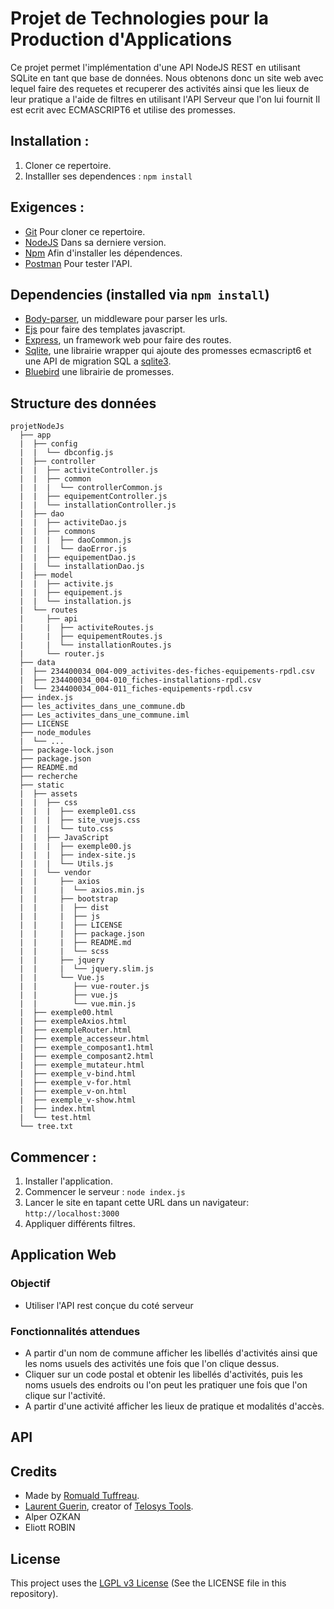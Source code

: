 # Projet de Technologies pour la Production d'Applications

Ce projet permet l'implémentation d'une API NodeJS REST en utilisant SQLite en tant que base de données.
Nous obtenons donc un site web avec lequel faire des requetes et recuperer des activités ainsi que les lieux de leur pratique a l'aide de filtres en utilisant l'API Serveur que l'on lui fournit
Il est ecrit avec ECMASCRIPT6 et utilise des promesses.

## Installation :

1. Cloner ce repertoire.
2. Installler ses dependences : `npm install`

## Exigences :

- [Git](https://git-scm.com/) Pour cloner ce repertoire.
- [NodeJS](https://nodejs.org/en/) Dans sa derniere version.
- [Npm](https://www.npmjs.com/) Afin d'installer les dépendences.
- [Postman](https://www.getpostman.com/) Pour tester l'API.

## Dependencies (installed via `npm install`)

- [Body-parser](https://www.npmjs.com/package/body-parser), un middleware pour parser les urls.
- [Ejs](https://www.npmjs.com/package/ejs) pour faire des templates javascript.
- [Express](https://www.npmjs.com/package/express), un framework web pour faire des routes.
- [Sqlite](https://www.npmjs.com/package/sqlite), une librairie wrapper qui ajoute des promesses ecmascript6 et une API de migration SQL a [sqlite3](https://www.npmjs.com/package/sqlite3).
- [Bluebird](https://www.npmjs.com/package/bluebird) une librairie de promesses.

## Structure des données
```
projetNodeJs
  ├── app
  |  ├── config
  |  |  └── dbconfig.js
  |  ├── controller
  |  |  ├── activiteController.js
  |  |  ├── common
  |  |  |  └── controllerCommon.js
  |  |  ├── equipementController.js
  |  |  └── installationController.js
  |  ├── dao
  |  |  ├── activiteDao.js
  |  |  ├── commons
  |  |  |  ├── daoCommon.js
  |  |  |  └── daoError.js
  |  |  ├── equipementDao.js
  |  |  └── installationDao.js
  |  ├── model
  |  |  ├── activite.js
  |  |  ├── equipement.js
  |  |  └── installation.js
  |  └── routes
  |     ├── api
  |     |  ├── activiteRoutes.js
  |     |  ├── equipementRoutes.js
  |     |  └── installationRoutes.js
  |     └── router.js
  ├── data
  |  ├── 234400034_004-009_activites-des-fiches-equipements-rpdl.csv
  |  ├── 234400034_004-010_fiches-installations-rpdl.csv
  |  └── 234400034_004-011_fiches-equipements-rpdl.csv
  ├── index.js
  ├── les_activites_dans_une_commune.db
  ├── Les_activites_dans_une_commune.iml
  ├── LICENSE
  ├── node_modules
  |  └── ...
  ├── package-lock.json
  ├── package.json
  ├── README.md
  ├── recherche
  ├── static
  |  ├── assets
  |  |  ├── css
  |  |  |  ├── exemple01.css
  |  |  |  ├── site_vuejs.css
  |  |  |  └── tuto.css
  |  |  ├── JavaScript
  |  |  |  ├── exemple00.js
  |  |  |  ├── index-site.js
  |  |  |  └── Utils.js
  |  |  └── vendor
  |  |     ├── axios
  |  |     |  └── axios.min.js
  |  |     ├── bootstrap
  |  |     |  ├── dist
  |  |     |  ├── js
  |  |     |  ├── LICENSE
  |  |     |  ├── package.json
  |  |     |  ├── README.md
  |  |     |  └── scss
  |  |     ├── jquery
  |  |     |  └── jquery.slim.js
  |  |     └── Vue.js
  |  |        ├── vue-router.js
  |  |        ├── vue.js
  |  |        └── vue.min.js
  |  ├── exemple00.html
  |  ├── exempleAxios.html
  |  ├── exempleRouter.html
  |  ├── exemple_accesseur.html
  |  ├── exemple_composant1.html
  |  ├── exemple_composant2.html
  |  ├── exemple_mutateur.html
  |  ├── exemple_v-bind.html
  |  ├── exemple_v-for.html
  |  ├── exemple_v-on.html
  |  ├── exemple_v-show.html
  |  ├── index.html
  |  └── test.html
  └── tree.txt
```


## Commencer :

1. Installer l'application.
2. Commencer le serveur : `node index.js`
3. Lancer le site en tapant cette URL dans un navigateur: `http://localhost:3000`
4. Appliquer différents filtres.


## Application Web

### Objectif
-   Utiliser l'API rest conçue du coté serveur

### Fonctionnalités attendues
-   A partir d'un nom de commune afficher les libellés d'activités ainsi que les noms usuels des activités une fois que l'on clique dessus.
-   Cliquer sur un code postal et obtenir les libellés d'activités, puis les noms usuels des endroits ou l'on peut les pratiquer une fois que l'on clique sur l'activité.
-   A partir d'une activité afficher les lieux de pratique et modalités d'accès.


## API 

## Credits

- Made by [Romuald Tuffreau](https://github.com/romwaldtff).
- [Laurent Guerin](https://github.com/l-gu), creator of [Telosys Tools](https://sites.google.com/site/telosystools/).
- Alper OZKAN
- Eliott ROBIN
## License

This project uses the [LGPL v3 License](https://www.gnu.org/licenses/lgpl-3.0.en.html) (See the LICENSE file in this repository).